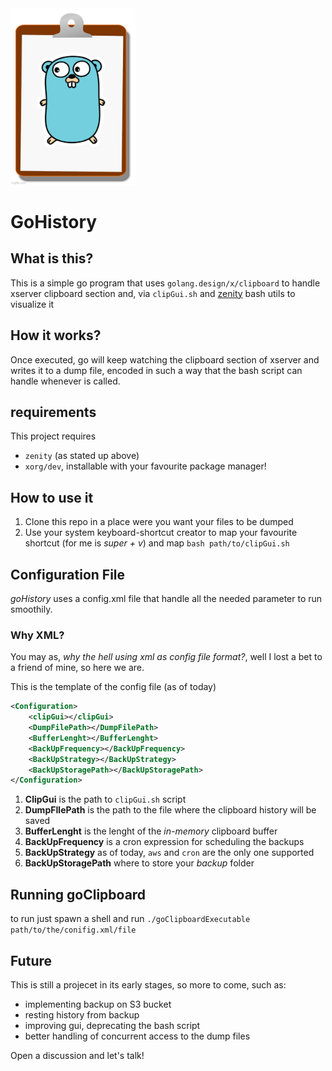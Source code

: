 <img src="goClipboardArt.jpg" alt="isolated" width="200"/>

# GoHistory

## What is this?

This is a simple go program that uses `golang.design/x/clipboard` to handle xserver clipboard section and, via `clipGui.sh` and [zenity](https://help.gnome.org/users/zenity/stable/) bash utils to visualize it

## How it works?

Once executed, go will keep watching the clipboard section of xserver and writes it to a dump file, encoded in such a way that the bash script can handle whenever is called.

## requirements

This project requires 
* `zenity` (as stated up above)
* `xorg/dev`, installable with your favourite package manager!    

## How to use it

1. Clone this repo in a place were you want your files to be dumped
2. Use your system keyboard-shortcut creator to map your favourite shortcut (for me is *super + v*) and map `bash path/to/clipGui.sh`

## Configuration File

*goHistory* uses a config.xml file that handle all the needed parameter to run smoothily.

### Why XML?

You may as, *why the hell using xml as config file format?*, well I lost a bet to a friend of mine, so here we are.

This is the template of the config file (as of today)

```xml
<Configuration>
    <clipGui></clipGui>
    <DumpFilePath></DumpFilePath>
    <BufferLenght></BufferLenght>
    <BackUpFrequency></BackUpFrequency>
    <BackUpStrategy></BackUpStrategy>
    <BackUpStoragePath></BackUpStoragePath>
</Configuration>
```

1. **ClipGui** is the path to `clipGui.sh` script
2. **DumpFIlePath** is the path to the file where the clipboard history will be saved
3. **BufferLenght** is the lenght of the *in-memory* clipboard buffer
4. **BackUpFrequency** is a cron expression for scheduling the backups
5. **BackUpStrategy** as of today, `aws` and `cron` are the only one supported
6. **BackUpStoragePath** where to store your *backup* folder

## Running goClipboard

to run just spawn a shell and run `./goClipboardExecutable path/to/the/conifig.xml/file`


## Future

This is still a projecet in its early stages, so more to come, such as:
* implementing backup on S3 bucket
* resting history from backup
* improving gui, deprecating the bash script
* better handling of concurrent access to the dump files 

Open a discussion and let's talk!
